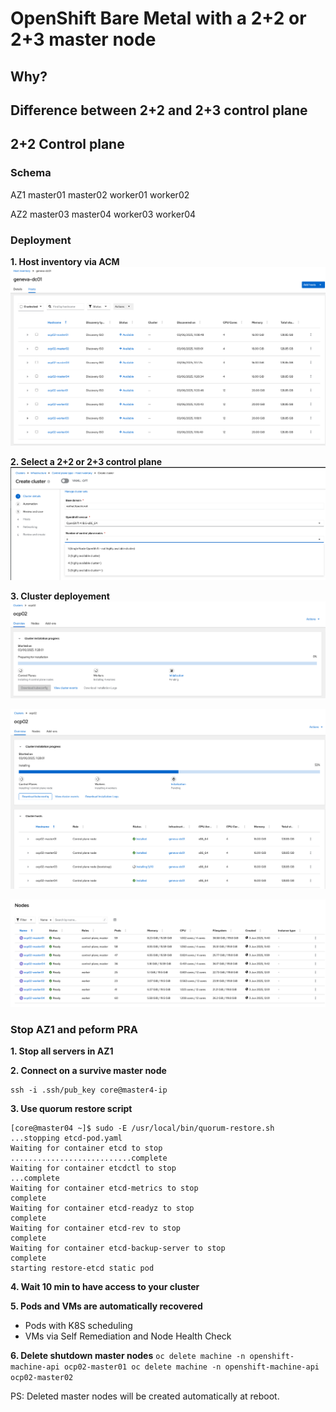 # OpenShift Bare Metal with a 2+2 or 2+3 master node

## Why?


## Difference between 2+2 and 2+3 control plane


## 2+2 Control plane

### Schema

AZ1
master01
master02
worker01
worker02

AZ2
master03
master04
worker03
worker04

### Deployment

**1. Host inventory via ACM**
![inventory](images/inventory.png)

**2. Select a 2+2 or 2+3 control plane**
![cp](images/cp.png)

**3. Cluster deployement**
![deployment](images/deployment.png)

![deployment2](images/deployment2.png)

![deployment3](images/deployment3.png)

### Stop AZ1 and peform PRA

**1. Stop all servers in AZ1**

**2. Connect on a survive master node**
```
ssh -i .ssh/pub_key core@master4-ip
```

**3. Use quorum restore script**
```
[core@master04 ~]$ sudo -E /usr/local/bin/quorum-restore.sh
...stopping etcd-pod.yaml
Waiting for container etcd to stop
...........................complete
Waiting for container etcdctl to stop
...complete
Waiting for container etcd-metrics to stop
complete
Waiting for container etcd-readyz to stop
complete
Waiting for container etcd-rev to stop
complete
Waiting for container etcd-backup-server to stop
complete
starting restore-etcd static pod
```

**4. Wait 10 min to have access to your cluster**

**5. Pods and VMs are automatically recovered**
* Pods with K8S scheduling
* VMs via Self Remediation and Node Health Check

**6. Delete shutdown master nodes**
``
oc delete machine -n openshift-machine-api ocp02-master01
oc delete machine -n openshift-machine-api ocp02-master02
``

PS: Deleted master nodes will be created automatically at reboot.